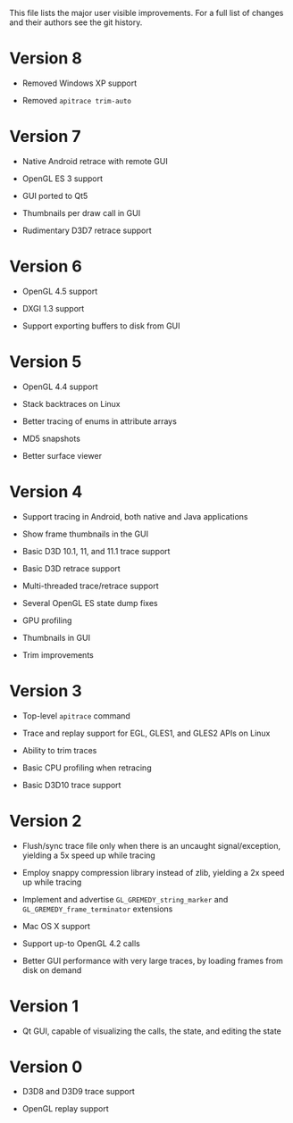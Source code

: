 This file lists the major user visible improvements.  For a full list of changes
and their authors see the git history.


# Version 8 #

* Removed Windows XP support

* Removed `apitrace trim-auto`


# Version 7 #

* Native Android retrace with remote GUI

* OpenGL ES 3 support

* GUI ported to Qt5

* Thumbnails per draw call in GUI

* Rudimentary D3D7 retrace support


# Version 6 #

* OpenGL 4.5 support

* DXGI 1.3 support

* Support exporting buffers to disk from GUI


# Version 5 #

* OpenGL 4.4 support

* Stack backtraces on Linux

* Better tracing of enums in attribute arrays

* MD5 snapshots

* Better surface viewer


# Version 4 #

* Support tracing in Android, both native and Java applications

* Show frame thumbnails in the GUI

* Basic D3D 10.1, 11, and 11.1 trace support

* Basic D3D retrace support

* Multi-threaded trace/retrace support

* Several OpenGL ES state dump fixes

* GPU profiling

* Thumbnails in GUI

* Trim improvements


# Version 3 #

* Top-level `apitrace` command

* Trace and replay support for EGL, GLES1, and GLES2 APIs on Linux

* Ability to trim traces

* Basic CPU profiling when retracing

* Basic D3D10 trace support


# Version 2 #

* Flush/sync trace file only when there is an uncaught signal/exception,
  yielding a 5x speed up while tracing

* Employ snappy compression library instead of zlib, yielding a 2x speed up
  while tracing

* Implement and advertise `GL_GREMEDY_string_marker` and
  `GL_GREMEDY_frame_terminator` extensions

* Mac OS X support

* Support up-to OpenGL 4.2 calls

* Better GUI performance with very large traces, by loading frames from disk on
  demand


# Version 1 #

* Qt GUI, capable of visualizing the calls, the state, and editing the state


# Version 0 #

* D3D8 and D3D9 trace support

* OpenGL replay support
